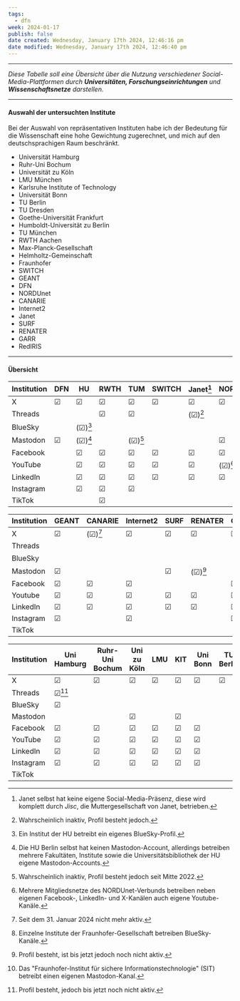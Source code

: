 ```yaml
---
tags:
  - dfn
week: 2024-01-17
publish: false
date created: Wednesday, January 17th 2024, 12:46:16 pm
date modified: Wednesday, January 17th 2024, 12:46:40 pm
---
```

***

*Diese Tabelle soll eine Übersicht über die Nutzung verschiedener Social-Media-Plattformen durch **Universitäten, Forschungseinrichtungen** und **Wissenschaftsnetze** darstellen.*

***
#### Auswahl der untersuchten Institute

Bei der Auswahl von repräsentativen Instituten habe ich der Bedeutung für die Wissenschaft eine hohe Gewichtung zugerechnet, und mich auf den deutschsprachigen Raum beschränkt.

- Universität Hamburg
- Ruhr-Uni Bochum
- Universität zu Köln
- LMU München
- Karlsruhe Institute of Technology
- Universität Bonn
- TU Berlin
- TU Dresden
- Goethe-Universität Frankfurt
- Humboldt-Universität zu Berlin
- TU München
- RWTH Aachen
- Max-Planck-Gesellschaft
- Helmholtz-Gemeinschaft
- Fraunhofer
- SWITCH
- GEANT
- DFN
- NORDUnet
- CANARIE
- Internet2
- Janet
- SURF
- RENATER
- GARR
- RedIRIS

***
<div style="page-break-after: always;"></div>

#### Übersicht

| Institution | DFN | HU | RWTH | TUM | SWITCH | Janet[^2] | NORDUnet | MPG | Helmholtz |
| ---- | ---- | ---- | ---- | ---- | ---- | ---- | ---- | ---- | ---- |
| X | ☑︎ | ☑︎ | ☑︎ | ☑︎ | ☑︎ | ☑︎ | ☑︎ | ☑︎ | ☑︎ |
| Threads |  |  | ☑︎ | ☑︎ |  | (☑︎)[^3] |  |  |  |
| BlueSky |  | (☑︎)[^5] |  |  |  |  |  |  |  |
| Mastodon | ☑︎ | (☑︎)[^1] |  | (☑︎)[^4] |  |  | ☑︎ | ☑︎ | ☑︎ |
| Facebook |  | ☑︎ | ☑︎ | ☑︎ | ☑︎ | ☑︎ | ☑︎ | ☑︎ |  |
| YouTube |  | ☑︎ | ☑︎ | ☑︎ | ☑︎ | ☑︎ | (☑︎)[^6] | ☑︎ | ☑︎ |
| LinkedIn |  | ☑︎ | ☑︎ | ☑︎ | ☑︎ | ☑︎ | ☑︎ |  | ☑︎ |
| Instagram |  | ☑︎ | ☑︎ | ☑︎ |  |  |  |  | ☑︎ |
| TikTok |  |  | ☑︎ |  |  |  |  |  |  |

| Institution | GEANT | CANARIE | Internet2 | SURF | RENATER | GARR | RedIRIS | Fraunhofer |
| ---- | ---- | ---- | ---- | ---- | ---- | ---- | ---- | ---- |
| X | ☑︎ | (☑︎)[^7] | ☑︎ | ☑︎ | ☑︎ | ☑︎ | ☑︎ | ☑︎ |
| Threads |  |  |  |  |  |  |  | ☑︎ |
| BlueSky |  |  |  |  |  |  |  | (☑︎)[^9] |
| Mastodon | ☑︎ |  |  | ☑︎ | (☑︎)[^8] |  |  | (☑︎)[^10] |
| Facebook | ☑︎ | ☑︎ | ☑︎ |  |  | ☑︎ | ☑︎ | ☑︎ |
| Youtube | ☑︎ | ☑︎ | ☑︎ | ☑︎ | ☑︎ | ☑︎ |  | ☑︎ |
| LinkedIn | ☑︎ | ☑︎ | ☑︎ | ☑︎ | ☑︎ | ☑︎ | ☑︎ | ☑︎ |
| Instagram | ☑︎ |  | ☑︎ |  |  | ☑︎ |  |  |
| TikTok |  |  |  |  |  |  |  |  |

| Institution | Uni Hamburg | Ruhr-Uni Bochum | Uni zu Köln | LMU | KIT | Uni Bonn | TU Berlin | TU Dresden |
| ---- | ---- | ---- | ---- | ---- | ---- | ---- | ---- | ---- |
| X | ☑︎ | ☑︎ | ☑︎ | ☑︎ | ☑︎ | ☑︎ | ☑︎ |  |
| Threads | ☑︎[^11] |  |  |  |  |  |  |  |
| BlueSky | ☑︎ |  |  |  |  |  |  |  |
| Mastodon |  |  | ☑︎ |  | ☑︎ |  |  |  |
| Facebook | ☑︎ | ☑︎ | ☑︎ | ☑︎ | ☑︎ | ☑︎ |  |  |
| YouTube | ☑︎ | ☑︎ | ☑︎ | ☑︎ | ☑︎ | ☑︎ |  |  |
| LinkedIn | ☑︎ | ☑︎ | ☑︎ | ☑︎ | ☑︎ | ☑︎ |  |  |
| Instagram | ☑︎ | ☑︎ | ☑︎ | ☑︎ | ☑︎ | ☑︎ |  |  |
| TikTok |  |  |  |  |  |  |  |  |

[^1]: Die HU Berlin selbst hat keinen Mastodon-Account, allerdings betreiben mehrere Fakultäten, Institute sowie die Universitätsbibliothek der HU eigene Mastodon-Accounts.
[^2]: Janet selbst hat keine eigene Social-Media-Präsenz, diese wird komplett durch *Jisc*, die Muttergesellschaft von Janet, betrieben.
[^3]: Wahrscheinlich inaktiv, Profil besteht jedoch.
[^4]: Wahrscheinlich inaktiv, Profil besteht jedoch seit Mitte 2022.
[^5]: Ein Institut der HU betreibt ein eigenes BlueSky-Profil.
[^6]: Mehrere Mitgliedsnetze des NORDUnet-Verbunds betreiben neben eigenen Facebook-, LinkedIn- und X-Kanälen auch eigene Youtube-Kanäle.
[^7]: Seit dem 31. Januar 2024 nicht mehr aktiv.
[^8]: Profil besteht, ist bis jetzt jedoch noch nicht aktiv.
[^9]: Einzelne Institute der Fraunhofer-Gesellschaft betreiben BlueSky-Kanäle.
[^10]: Das "Fraunhofer-Institut für sichere Informationstechnologie" (SIT) betreibt einen eigenen Mastodon-Kanal.
[^11]: Profil besteht, jedoch bis jetzt noch nicht aktiv.